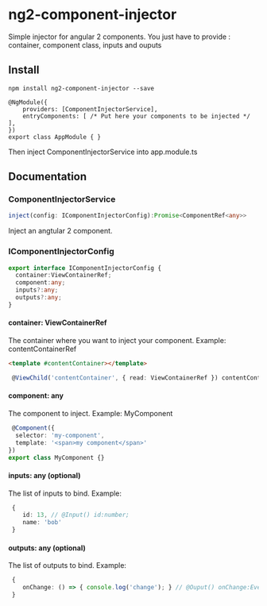 # ng2-component-injector

Simple injector for angular 2 components. You just have to provide : container, component class, inputs and ouputs

## Install
```
npm install ng2-component-injector --save
```
```
@NgModule({
    providers: [ComponentInjectorService],
    entryComponents: [ /* Put here your components to be injected */  ],
})
export class AppModule { }
```

Then inject ComponentInjectorService into app.module.ts

## Documentation

### ComponentInjectorService
```ts
inject(config: IComponentInjectorConfig):Promise<ComponentRef<any>>
```
Inject an angtular 2 component.

### IComponentInjectorConfig
```ts
export interface IComponentInjectorConfig {
  container:ViewContainerRef;
  component:any;
  inputs?:any;
  outputs?:any;
}
```

#### container: ViewContainerRef
The container where you want to inject your component.
Example: contentContainerRef
```html
<template #contentContainer></template>
```

```ts
 @ViewChild('contentContainer', { read: ViewContainerRef }) contentContainerRef: ViewContainerRef;
```

#### component: any
The component to inject.
Example: MyComponent
```ts
 @Component({
  selector: 'my-component',
  template: '<span>my component</span>'
})
export class MyComponent {}
```

#### inputs: any (optional)
The list of inputs to bind. Example:
```ts
 {
    id: 13, // @Input() id:number;
    name: 'bob'
 }
```
#### outputs: any (optional)
The list of outputs to bind. Example:
```ts
 {
    onChange: () => { console.log('change'); } // @Ouput() onChange:EventEmiter = new EventEmitter();
 }
```

